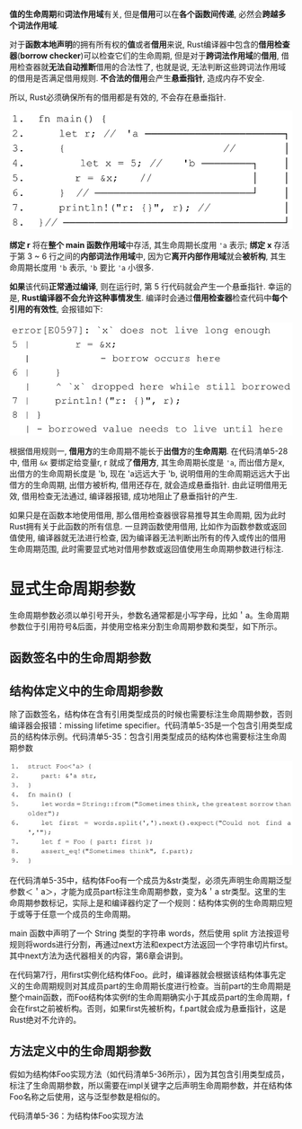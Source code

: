 
**值的生命周期**和**词法作用域**有关, 但是**借用**可以在**各个函数间传递**, 必然会**跨越多个词法作用域**.

对于**函数本地声明**的拥有所有权的**值**或者**借用**来说, Rust编译器中包含的**借用检查器**(**borrow checker**)可以检查它们的生命周期, 但是对于**跨词法作用域**的**借用**, 借用检查器就**无法自动推断**借用的合法性了, 也就是说, 无法判断这些跨词法作用域的借用是否满足借用规则. **不合法的借用**会产生**悬垂指针**, 造成内存不安全.

所以, Rust必须确保所有的借用都是有效的, 不会存在悬垂指针.

![2021-12-08-20-26-08.png](./images/2021-12-08-20-26-08.png)

**绑定 r** 将在**整个 main 函数作用域**中存活, 其生命周期长度用 `'a` 表示; **绑定 x** 存活于第 3 ~ 6 行之间的**内部词法作用域**中, 因为它**离开内部作用域**就会**被析构**, 其生命周期长度用 `'b` 表示, `'b` 要比 `'a` 小很多.

**如果**该代码**正常通过编译**, 则在运行时, 第 5 行代码就会产生一个悬垂指针. 幸运的是, **Rust编译器不会允许这种事情发生**. 编译时会通过**借用检查器**检查代码中**每个引用的有效性**, 会报错如下:

![2021-12-08-20-36-32.png](./images/2021-12-08-20-36-32.png)

根据借用规则一, **借用方**的生命周期不能长于**出借方**的**生命周期**. 在代码清单5-28中, 借用 `&x` 要绑定给变量r, r 就成了**借用方**, 其生命周期长度是 `'a`, 而出借方是x, 出借方的生命周期长度是 'b, 现在 'a远远大于 'b, 说明借用的生命周期远远大于出借方的生命周期, 出借方被析构, 借用还存在, 就会造成悬垂指针. 由此证明借用无效, 借用检查无法通过, 编译器报错, 成功地阻止了悬垂指针的产生.

如果只是在函数本地使用借用, 那么借用检查器很容易推导其生命周期, 因为此时Rust拥有关于此函数的所有信息. 一旦跨函数使用借用, 比如作为函数参数或返回值使用, 编译器就无法进行检查, 因为编译器无法判断出所有的传入或传出的借用生命周期范围, 此时需要显式地对借用参数或返回值使用生命周期参数进行标注.

# 显式生命周期参数

生命周期参数必须以单引号开头，参数名通常都是小写字母，比如＇a。生命周期参数位于引用符号&后面，并使用空格来分割生命周期参数和类型，如下所示。




## 函数签名中的生命周期参数



## 结构体定义中的生命周期参数

除了函数签名，结构体在含有引用类型成员的时候也需要标注生命周期参数，否则编译器会报错：missing lifetime specifier。代码清单5-35是一个包含引用类型成员的结构体示例。代码清单5-35：包含引用类型成员的结构体也需要标注生命周期参数

![2022-08-23-14-03-30.png](./images/2022-08-23-14-03-30.png)

在代码清单5-35中，结构体Foo有一个成员为&str类型，必须先声明生命周期泛型参数＜＇a＞，才能为成员part标注生命周期参数，变为&＇a str类型。这里的生命周期参数标记，实际上是和编译器约定了一个规则：结构体实例的生命周期应短于或等于任意一个成员的生命周期。

main 函数中声明了一个 String 类型的字符串 words，然后使用 split 方法按逗号规则将words进行分割，再通过next方法和expect方法返回一个字符串切片first。其中next方法为迭代器相关的内容，第6章会讲到。

在代码第7行，用first实例化结构体Foo。此时，编译器就会根据该结构体事先定义的生命周期规则对其成员part的生命周期长度进行检查。当前part的生命周期是整个main函数，而Foo结构体实例f的生命周期确实小于其成员part的生命周期，f会在first之前被析构。否则，如果first先被析构，f.part就会成为悬垂指针，这是Rust绝对不允许的。

## 方法定义中的生命周期参数

假如为结构体Foo实现方法（如代码清单5-36所示），因为其包含引用类型成员，标注了生命周期参数，所以需要在impl关键字之后声明生命周期参数，并在结构体Foo名称之后使用，这与泛型参数是相似的。

代码清单5-36：为结构体Foo实现方法